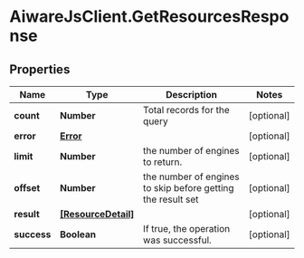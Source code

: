 # AiwareJsClient.GetResourcesResponse

## Properties

Name | Type | Description | Notes
------------ | ------------- | ------------- | -------------
**count** | **Number** | Total records for the query | [optional] 
**error** | [**Error**](Error.md) |  | [optional] 
**limit** | **Number** | the number of engines to return. | [optional] 
**offset** | **Number** | the number of engines to skip before getting the result set | [optional] 
**result** | [**[ResourceDetail]**](ResourceDetail.md) |  | [optional] 
**success** | **Boolean** | If true, the operation was successful. | [optional] 


